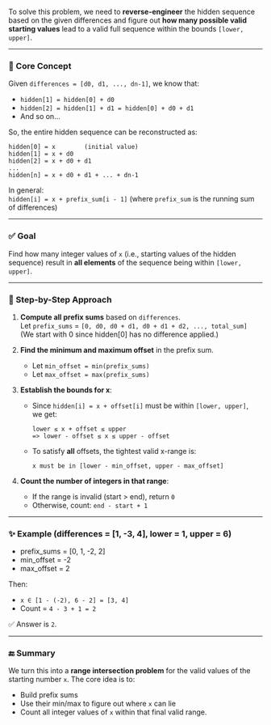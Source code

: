 To solve this problem, we need to **reverse-engineer** the hidden sequence based on the given differences and figure out **how many possible valid starting values** lead to a valid full sequence within the bounds `[lower, upper]`.

---

### 🧠 Core Concept

Given `differences = [d0, d1, ..., dn-1]`, we know that:

- `hidden[1] = hidden[0] + d0`
- `hidden[2] = hidden[1] + d1 = hidden[0] + d0 + d1`
- And so on...

So, the entire hidden sequence can be reconstructed as:

```
hidden[0] = x        (initial value)
hidden[1] = x + d0
hidden[2] = x + d0 + d1
...
hidden[n] = x + d0 + d1 + ... + dn-1
```

In general:  
`hidden[i] = x + prefix_sum[i - 1]` (where `prefix_sum` is the running sum of differences)

---

### ✅ Goal

Find how many integer values of `x` (i.e., starting values of the hidden sequence) result in **all elements** of the sequence being within `[lower, upper]`.

---

### 📌 Step-by-Step Approach

1. **Compute all prefix sums** based on `differences`.  
   Let `prefix_sums` = `[0, d0, d0 + d1, d0 + d1 + d2, ..., total_sum]`  
   (We start with 0 since hidden[0] has no difference applied.)

2. **Find the minimum and maximum offset** in the prefix sum.  
   - Let `min_offset = min(prefix_sums)`
   - Let `max_offset = max(prefix_sums)`

3. **Establish the bounds for x**:  
   - Since `hidden[i] = x + offset[i]` must be within `[lower, upper]`,  
     we get:
     ```
     lower ≤ x + offset ≤ upper
     => lower - offset ≤ x ≤ upper - offset
     ```
   - To satisfy **all** offsets, the tightest valid x-range is:
     ```
     x must be in [lower - min_offset, upper - max_offset]
     ```

4. **Count the number of integers in that range**:  
   - If the range is invalid (start > end), return `0`
   - Otherwise, count: `end - start + 1`

---

### ✨ Example (differences = [1, -3, 4], lower = 1, upper = 6)

- prefix_sums = [0, 1, -2, 2]
- min_offset = -2
- max_offset = 2

Then:
- `x ∈ [1 - (-2), 6 - 2] = [3, 4]`
- Count = `4 - 3 + 1 = 2`

✅ Answer is `2`.

---

### 🔚 Summary

We turn this into a **range intersection problem** for the valid values of the starting number `x`. The core idea is to:
- Build prefix sums
- Use their min/max to figure out where `x` can lie
- Count all integer values of `x` within that final valid range.
